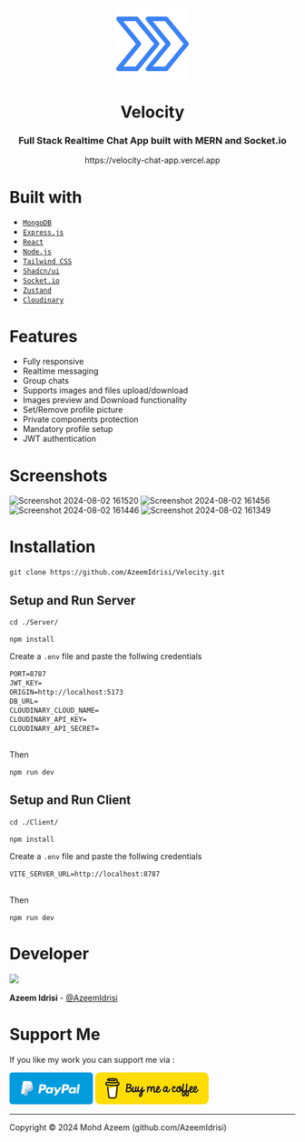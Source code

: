 
<div align="center">
    <img src="Client/public/static/images/velocity-logo.png" width="128" height="128" style="display: block; margin: 0 auto"/>
    <h1>Velocity</h1>
    <h3>Full Stack Realtime Chat App built with MERN and Socket.io</h3>
     https://velocity-chat-app.vercel.app
    
    
</div>

# Built with

* [`MongoDB`](https://www.mongodb.com/)
* [`Express.js`](https://expressjs.com/)
* [`React`](https://react.dev/)
* [`Node.js`](https://nodejs.org/en)
* [`Tailwind CSS`](https://tailwindcss.com/)
* [`Shadcn/ui`](https://ui.shadcn.com/)
* [`Socket.io`](https://socket.io/)
* [`Zustand`](https://github.com/pmndrs/zustand)
* [`Cloudinary`](https://cloudinary.com/)

# Features 

* Fully responsive
* Realtime messaging
* Group chats
* Supports images and files upload/download
* Images preview and Download functionality
* Set/Remove profile picture
* Private components protection
* Mandatory profile setup
* JWT authentication


# Screenshots

![Screenshot 2024-08-02 161520](https://github.com/user-attachments/assets/7115e76c-39f2-4a22-bc06-031ceec6bc1f)
![Screenshot 2024-08-02 161456](https://github.com/user-attachments/assets/2a7c47fc-5d0e-43a6-8ac3-6ea00d210f60)
![Screenshot 2024-08-02 161446](https://github.com/user-attachments/assets/821e2786-c685-4acd-8891-4bb6a05dd544)
![Screenshot 2024-08-02 161349](https://github.com/user-attachments/assets/00744c82-e961-43bc-bd83-ef712030cea6)


# Installation

```
git clone https://github.com/AzeemIdrisi/Velocity.git
```

## Setup and Run Server

```
cd ./Server/
```

```
npm install
```
Create a `.env` file and paste the follwing credentials

```
PORT=8787
JWT_KEY=
ORIGIN=http://localhost:5173
DB_URL=
CLOUDINARY_CLOUD_NAME=
CLOUDINARY_API_KEY=
CLOUDINARY_API_SECRET=
 
```
Then
```
npm run dev
```
## Setup and Run Client

```
cd ./Client/
```

```
npm install
```
Create a `.env` file and paste the follwing credentials

```
VITE_SERVER_URL=http://localhost:8787
 
```
Then
```
npm run dev
```


# Developer

<a href="https://github.com/azeemidrisi/">
<!--   <img src="https://contrib.rocks/image?repo=azeemidrisi/phonesploit-pro" /> -->
 <img width="150px" src=https://github.com/AzeemIdrisi/PhoneSploit-Pro/assets/112647789/a5fa646c-93a2-460f-bcb7-528fedb147e9 />

</a>


**Azeem Idrisi** - [@AzeemIdrisi](https://github.com/azeemidrisi/)
 

# Support Me
If you like my work you can support me via :

<a href="https://paypal.me/AzeemIdrisi" target="_blank"> <kbd> <img
        src="https://github.com/AzeemIdrisi/AzeemIdrisi/blob/main/docs/paypal-button-blue.png" alt="PayPal"
        width="147"></a> <a href="https://www.buymeacoffee.com/AzeemIdrisi" target="_blank"> <kbd> <img src="https://github.com/AzeemIdrisi/AzeemIdrisi/blob/main/docs/default-yellow.png" alt="Buy Me A Coffee" width="200"></a>

<hr>

Copyright © 2024 Mohd Azeem (github.com/AzeemIdrisi)
